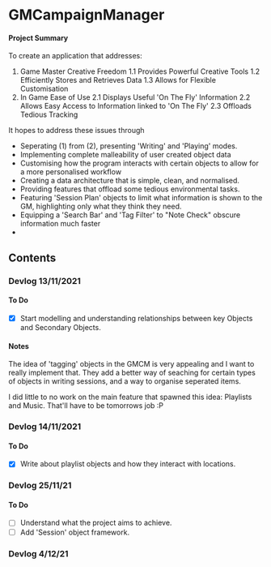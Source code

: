 # GMCampaignManager
#### Project Summary
To create an application that addresses:
1. Game Master Creative Freedom
   1.1 Provides Powerful Creative Tools
   1.2 Efficiently Stores and Retrieves Data
   1.3 Allows for Flexible Customisation
2. In Game Ease of Use
   2.1 Displays Useful 'On The Fly' Information
   2.2 Allows Easy Access to Information linked to 'On The Fly'
   2.3 Offloads Tedious Tracking



It hopes to address these issues through
- Seperating (1) from (2), presenting 'Writing' and 'Playing' modes.
- Implementing complete malleability of user created object data
- Customising how the program interacts with certain objects to allow for a more personalised workflow
- Creating a data architecture that is simple, clean, and normalised.
- Providing features that offload some tedious environmental tasks.
- Featuring 'Session Plan' objects to limit what information is shown to the GM, highlighting only what they think they need.
- Equipping a 'Search Bar' and 'Tag Filter' to "Note Check" obscure information much faster
- 
## Contents

### Devlog 13/11/2021
#### To Do
- [x] Start modelling and understanding relationships between key Objects and Secondary Objects.
#### Notes
The idea of 'tagging' objects in the GMCM is very appealing and I want to really implement that.
They add a better way of seaching for certain types of objects in writing sessions, and a way to organise seperated items.

I did little to no work on the main feature that spawned this idea: Playlists and Music.
That'll have to be tomorrows job :P

### Devlog 14/11/2021
#### To Do
- [x] Write about playlist objects and how they interact with locations.

### Devlog 25/11/21
#### To Do
- [ ] Understand what the project aims to achieve.
- [ ] Add 'Session' object framework. 

### Devlog 4/12/21
#### 